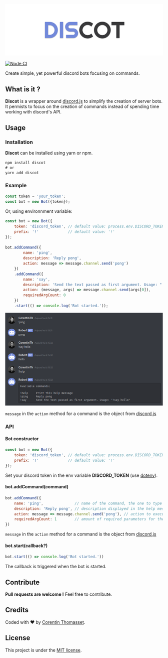 ![discot-logo](./.github/discot-logo.png)

[![Node CI](https://github.com/CorentinTh/discot/workflows/Node%20CI/badge.svg)](https://github.com/CorentinTh/discot/actions)

Create simple, yet powerful discord bots focusing on commands.

## What is it ?
**Discot** is a wrapper around [discord.js](https://discord.js.org/) to simplify the creation of server bots. It permists to focus on the creation of commands instead of spending time working with discord's API.

## Usage
### Installation
**Discot** can be installed using yarn or npm.

```shell
npm install discot
# or
yarn add discot
```
### Example
```javascript
const token = 'your_token';
const bot = new Bot({token});
```
Or, using environnment variable:
```javascript
const bot = new Bot({
    token: 'discord_token', // default value: process.env.DISCORD_TOKEN
    prefix: '!'             // default value: '!'
});

bot.addCommand({
        name: 'ping',
        description: 'Reply pong',
        action: message => message.channel.send('pong')
    })
    .addCommand({
        name: 'say',
        description: 'Send the text passed as first argument. Usage: "!say hello"',
        action: (message, args) => message.channel.send(args[0]),
        requiredArgCount: 0
    })
    .start(() => console.log('Bot started.'));
```

![discord-example](.github/discord-example.png)

`message` in the `action` method for a command is the object from [discord.js](https://discord.js.org/#/docs/main/stable/class/Message) 

### API
#### Bot constructor
```javascript
const bot = new Bot({
    token: 'discord_token', // default value: process.env.DISCORD_TOKEN
    prefix: '!'             // default value: '!'
});
```
Set your discord token in the env variable **DISCORD_TOKEN** (use [dotenv](https://www.npmjs.com/package/dotenv)).

#### bot.addCommand(command)
```javascript
bot.addCommand({
    name: 'ping',              // name of the command, the one to type
    description: 'Reply pong', // description displayed in the help message
    action: message => message.channel.send('pong'), // action to execute when the command is triggered
    requiredArgCount: 1        // amount of required parameters for the command for validation
})                             
```
`message` in the `action` method for a command is the object from [discord.js](https://discord.js.org/#/docs/main/stable/class/Message) 

#### bot.start(callback?)
```javascript
bot.start(() => console.log('Bot started.'))
```
The callback is triggered when the bot is started.

## Contribute
**Pull requests are welcome !** Feel free to contribute.

## Credits
Coded with ❤️ by [Corentin Thomasset](//corentin-thomasset.fr).

## License
This project is under the [MIT license](./LICENSE).

